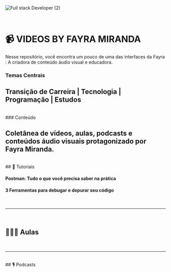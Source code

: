 
![Full stack Developer (2)](https://github.com/MirandaFayra/VIDEOS-BY-FAYRA-MIRANDA/assets/52434685/936af2d4-58ed-49e6-a40b-fa202aafaa07)

<br>

# 📹 VIDEOS BY FAYRA MIRANDA

Nesse repositório, você encontra um pouco de uma das interfaces da Fayra : A criadora de conteúdo áudio visual e educadora.
<br>
### Temas Centrais 

Transição de Carreira | Tecnologia | Programação | Estudos
<br>
-----------------------
<br>
### Conteúdo 

Coletânea de vídeos, aulas, podcasts e conteúdos áudio visuais protagonizado por Fayra Miranda.
<br>
-----------------------
<br>
## 🌟 Tutoriais 

####  Postman: Tudo o que você precisa saber na prática 


####  3 Ferramentas para debugar e depurar seu código
<br>

-----------------------
<br>

## 👩🏽‍🏫  Aulas
<br>

-------------------------
<br>
## 🎙️ Podcasts
<br>


